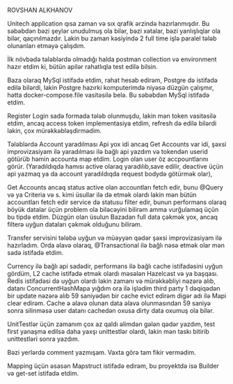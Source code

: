 ROVSHAN ALKHANOV 

Unitech application qısa zaman və sıx qrafik ərzində hazırlanmışdır. Bu səbəbdən bəzi şeylər unudulmuş ola bilər,
bəzi xətalar, bəzi yanlışlıqlar ola bilər, qaçınılmazdır. Lakin bu zaman kəsiyində 2 full time işlə paralel tələb 
olunanları etməyə çalışdım.

İlk növbədə tələblərdə olmadığı halda postman collection və environment hazır etdim ki, bütün apilər rahatlıqla 
test edilə bilsin.

Baza olaraq MySql istifadə etdim, rahat hesab edirəm, Postgre də istifadə edilə bilərdi, lakin Postgre hazırki 
komputerimdə niyəsə düzgün çalışmır, hətta docker-compose.file vasitəsilə belə. Bu səbəbdən MySql istifadə etdim.

Register Login sadə formada tələb olunmuşdu, lakin mən token vasitəsilə etdim, ancaq access token implementasiya etdim,
refresh də edilə bilərdi lakin, çox mürəkkəbləşdirmədim.

Tələblərdə Account yaradılması Api yox idi ancaq Get Accounts var idi, şəxsi improvizasiyam ilə yaradılması ilə bağlı 
api yazdım və tokendən userid götürüb həmin accounta map etdim. Login olan user öz accpountlarını görür.
(Yaradıldıqda hamısı active olaraq yaradılıb,save edilir, deactive üçün api yazmaq ya da account yaradıldıqda
request bodydə götürmək olar),

Get Accounts ancaq status active olan accountları fetch edir, bunu @Query və ya Criteria və s. kimi üsullar ilə də etmək 
olardı lakin mən bütün accountları fetch edir service də statusu filter edir, bunun performans olaraq böyük datalar üçün 
problem ola biləcəyini bilirəm amma vurğulamaq üçün bu tipdə etdim. Düzgün olan üsulun Bazadan full data çəkmək yox, 
ancaq filterə uyğun dataları çəkmək olduğunu bilirəm.

Transfer servisini tələbə uyğun və müəyyən qədər şəxsi improvizasiyam ilə hazırladım. Orda əlavə olaraq, 
@Transactional ilə bağlı nəsə etmək olar mən sadə istifadə etdim.

Currency ilə bağlı api sadədir, performans ilə bağlı cache istifadəsini uyğun gördüm, L2 cache istifadə etmək olardı 
məsələn Hazelcast və ya başqası. Redis istifadəsi də uyğun olardı lakin zamanı və mürəkkəbliyi nəzərə alıb, datanı 
ConcurrentHashMapa yığdım ora ilə işlədim third party 1 dəqiqədən bir update nəzərə alıb 59 saniyədən bir cache evict edirəm
digər adı ilə Mapi clear edirəm. Cache ə əlavə olunan data əlavə olunmasından 59 saniyə sonra silinməsə user datanı 
cachedən oxusa dirty data oxumuş ola bilər. 


UnitTestlər üçün zamanım çox az qaldı əlimdən gələn qədər yazdım, test first yanaşma edilsə daha yaxşı unittestlər olardı, 
lakin mən taskı bitirib unittestləri sonra yazdım.

Bəzi yerlərdə comment yazmışam. Vaxta görə tam fikir vermədim.

Mapping üçün əsasən Mapstruct istifadə edirəm, bu proyektdə isə Builder və get-set istifadə etdim.

